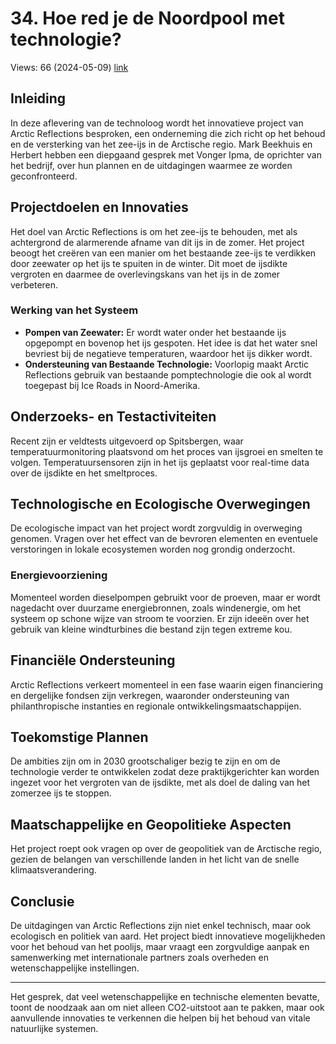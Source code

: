 # 34. Hoe red je de Noordpool met technologie?
Views: 66 (2024-05-09) [link](https://www.youtube.com/watch?v=EAMpLk1HtEk)


 ## Inleiding
In deze aflevering van de technoloog wordt het innovatieve project van Arctic Reflections besproken, een onderneming die zich richt op het behoud en de versterking van het zee-ijs in de Arctische regio. Mark Beekhuis en Herbert hebben een diepgaand gesprek met Vonger Ipma, de oprichter van het bedrijf, over hun plannen en de uitdagingen waarmee ze worden geconfronteerd.

## Projectdoelen en Innovaties
Het doel van Arctic Reflections is om het zee-ijs te behouden, met als achtergrond de alarmerende afname van dit ijs in de zomer. Het project beoogt het creëren van een manier om het bestaande zee-ijs te verdikken door zeewater op het ijs te spuiten in de winter. Dit moet de ijsdikte vergroten en daarmee de overlevingskans van het ijs in de zomer verbeteren.

### Werking van het Systeem
- **Pompen van Zeewater:** Er wordt water onder het bestaande ijs opgepompt en bovenop het ijs gespoten. Het idee is dat het water snel bevriest bij de negatieve temperaturen, waardoor het ijs dikker wordt.
- **Ondersteuning van Bestaande Technologie:** Voorlopig maakt Arctic Reflections gebruik van bestaande pomptechnologie die ook al wordt toegepast bij Ice Roads in Noord-Amerika.

## Onderzoeks- en Testactiviteiten
Recent zijn er veldtests uitgevoerd op Spitsbergen, waar temperatuurmonitoring plaatsvond om het proces van ijsgroei en smelten te volgen. Temperatuursensoren zijn in het ijs geplaatst voor real-time data over de ijsdikte en het smeltproces. 

## Technologische en Ecologische Overwegingen
De ecologische impact van het project wordt zorgvuldig in overweging genomen. Vragen over het effect van de bevroren elementen en eventuele verstoringen in lokale ecosystemen worden nog grondig onderzocht. 

### Energievoorziening
Momenteel worden dieselpompen gebruikt voor de proeven, maar er wordt nagedacht over duurzame energiebronnen, zoals windenergie, om het systeem op schone wijze van stroom te voorzien. Er zijn ideeën over het gebruik van kleine windturbines die bestand zijn tegen extreme kou.

## Financiële Ondersteuning
Arctic Reflections verkeert momenteel in een fase waarin eigen financiering en dergelijke fondsen zijn verkregen, waaronder ondersteuning van philanthropische instanties en regionale ontwikkelingsmaatschappijen. 

## Toekomstige Plannen
De ambities zijn om in 2030 grootschaliger bezig te zijn en om de technologie verder te ontwikkelen zodat deze praktijkgerichter kan worden ingezet voor het vergroten van de ijsdikte, met als doel de daling van het zomerzee ijs te stoppen.

## Maatschappelijke en Geopolitieke Aspecten
Het project roept ook vragen op over de geopolitiek van de Arctische regio, gezien de belangen van verschillende landen in het licht van de snelle klimaatsverandering. 

## Conclusie
De uitdagingen van Arctic Reflections zijn niet enkel technisch, maar ook ecologisch en politiek van aard. Het project biedt innovatieve mogelijkheden voor het behoud van het poolijs, maar vraagt een zorgvuldige aanpak en samenwerking met internationale partners zoals overheden en wetenschappelijke instellingen.

--- 

Het gesprek, dat veel wetenschappelijke en technische elementen bevatte, toont de noodzaak aan om niet alleen CO2-uitstoot aan te pakken, maar ook aanvullende innovaties te verkennen die helpen bij het behoud van vitale natuurlijke systemen.